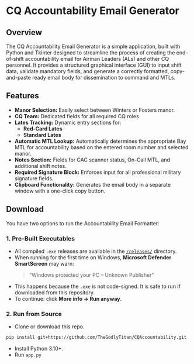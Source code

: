 # **CQ Accountability Email Generator**

## **Overview**

The CQ Accountability Email Generator is a simple application, built with Python and Tkinter designed to streamline the process of creating the end-of-shift accountability email for Airman Leaders (ALs) and other CQ personnel. It provides a structured graphical interface (GUI) to input shift data, validate mandatory fields, and generate a correctly formatted, copy-and-paste ready email body for dissemination to command and MTLs.

## **Features**

- **Manor Selection:** Easily select between Winters or Fosters manor.
- **CQ Team:** Dedicated fields for all required CQ roles
- **Lates Tracking:** Dynamic entry sections for:
    - **Red-Card Lates**
    - **Standard Lates**
- **Automatic MTL Lookup:** Automatically determines the appropriate Bay MTL for accountability based on the entered room number and selected manor.
- **Notes Section:** Fields for CAC scanner status, On-Call MTL, and additional shift notes.
- **Required Signature Block:** Enforces input for all professional military signature fields.
- **Clipboard Functionality:**  Generates the email body in a separate window with a one-click copy button.

## **Download**

You have two options to run the Accountability Email Formatter:

### 1. Pre-Built Executables
- All compiled `.exe` releases are available in the [`/releases/`](./releases) directory.
- When running for the first time on Windows, **Microsoft Defender SmartScreen** may warn:
  > "Windows protected your PC – Unknown Publisher"
- This happens because the `.exe` is not code-signed. It is safe to run if downloaded from this repository.  
- To continue: click **More info → Run anyway**.

### 2. Run from Source
- Clone or download this repo.
```bash
pip install git+https://github.com/TheGodlyTitan/CQAccountability.git
```
- Install Python 3.10+.
- Run `app.py`
